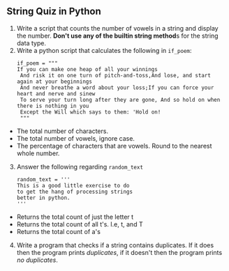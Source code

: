 ## String Quiz in Python

1) Write a script that counts the number of vowels in a string and display the number. **Don't use any of the builtin string method**s for the string data type. 
2) Write a python script that calculates the following in `if_poem`:
	```
    if_poem = """  
    If you can make one heap of all your winnings  
     And risk it on one turn of pitch-and-toss,And lose, and start again at your beginnings  
     And never breathe a word about your loss;If you can force your heart and nerve and sinew  
     To serve your turn long after they are gone, And so hold on when there is nothing in you  
     Except the Will which says to them: 'Hold on!
     """
	```

 - The total number of characters.
 - The total number of vowels, ignore case. 
 - The percentage of characters that are vowels. Round to the nearest whole number. 
3. Answer the following regarding `random_text`

	```
	random_text = '''  
	This is a good little exercise to do  
	to get the hang of processing strings  
	better in python.  
	'''
	```
- Returns the total count of just the letter t
- Returns the total count of all t's. I.e, t, and T
- Returns the total count of a's

4. Write a program that checks if a string contains duplicates. If it does then the program prints *duplicates*, if it doesn't then the program prints *no duplicates*. 